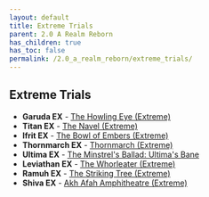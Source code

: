 ```yaml
---
layout: default
title: Extreme Trials
parent: 2.0 A Realm Reborn
has_children: true
has_toc: false
permalink: /2.0_a_realm_reborn/extreme_trials/
---
```


## Extreme Trials

- **Garuda EX** - [The Howling Eye (Extreme)](garuda/README.md)
- **Titan EX** - [The Navel (Extreme)](titan/README.md)
- **Ifrit EX** - [The Bowl of Embers (Extreme)](ifrit/README.md)
- **Thornmarch EX** - [Thornmarch (Extreme)](thornmarch/README.md)
- **Ultima EX** - [The Minstrel's Ballad: Ultima's Bane](ultima_weapon/README.md)
- **Leviathan EX** - [The Whorleater (Extreme)](leviathan/README.md)
- **Ramuh EX** - [The Striking Tree (Extreme)](ramuh/README.md)
- **Shiva EX** - [Akh Afah Amphitheatre (Extreme)](shiva/README.md)